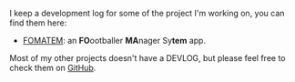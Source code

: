 I keep a development log for some of the project I'm working on, you can find them here:

+ [FOMATEM](https://github.com/betty2310/FOMATEM): an **FO**ootballer **MA**nager Sy**tem** app.

Most of my other projects doesn't have a DEVLOG, but please feel free to check them on [GitHub](https://github.com/betty2310?tab=repositories).
